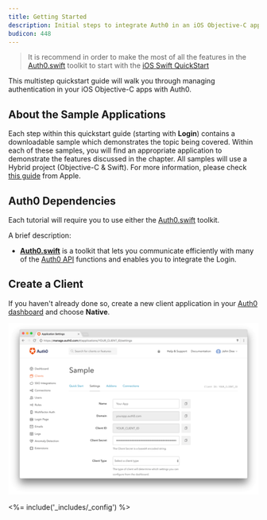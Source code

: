 ```yaml
---
title: Getting Started
description: Initial steps to integrate Auth0 in an iOS Objective-C application.
budicon: 448
---
```


> It is recommend in order to make the most of all the features in the [Auth0.swift](https://github.com/auth0/Auth0.swift) toolkit to start with the [iOS Swift QuickStart](/quickstart/native/ios-swift)

This multistep quickstart guide will walk you through managing authentication in your iOS Objective-C apps with Auth0.

## About the Sample Applications

Each step within this quickstart guide (starting with **Login**) contains a downloadable sample which demonstrates the topic being covered. Within each of these samples, you will find an appropriate application to demonstrate the features discussed in the chapter.
All samples will use a Hybrid project (Objective-C & Swift). For more information, please check [this guide](https://developer.apple.com/library/ios/documentation/swift/conceptual/buildingcocoaapps/MixandMatch.html) from Apple.

## Auth0 Dependencies

Each tutorial will require you to use either the [Auth0.swift](https://github.com/auth0/Auth0.swift) toolkit.

A brief description:

- [**Auth0.swift**](https://github.com/auth0/Auth0.swift) is a toolkit that lets you communicate efficiently with many of the [Auth0 API](/api/info) functions and enables you to integrate the Login.

## Create a Client

If you haven't already done so, create a new client application in your [Auth0 dashboard](${manage_url}/#/applications/${account.clientId}/settings) and choose **Native**.

![App Dashboard](/media/articles/angularjs/app_dashboard.png)

<%= include('_includes/_config') %>
